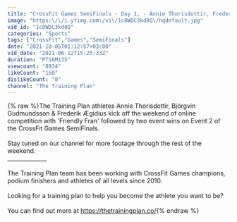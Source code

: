 ```yaml
---
title: "CrossFit Games SemiFinals - Day 1, - Annie Thorisdottir, Frederik Ægidius and BK Gudmundsson"
image: "https:\/\/i.ytimg.com\/vi\/1c8WDC3kd8Q\/hqdefault.jpg"
vid_id: "1c8WDC3kd8Q"
categories: "Sports"
tags: ["CrossFit","Games","SemiFinals"]
date: "2021-10-05T01:12:57+03:00"
vid_date: "2021-06-12T15:25:33Z"
duration: "PT16M13S"
viewcount: "8934"
likeCount: "160"
dislikeCount: "0"
channel: "The Training Plan"
---
```

{% raw %}The Training Plan athletes Annie Thorisdottir, Björgvin Gudmundsson &amp; Frederik Ægidius kick off the weekend of online competition with 'Friendly Fran' followed by two event wins on Event 2 of the CrossFit Games SemiFinals.  <br /><br />Stay tuned on our channel for more footage through the rest of the weekend.<br />______________<br /><br />The Training Plan team has been working with CrossFit Games champions, podium finishers and athletes of all levels since 2010. <br /><br />Looking for a training plan to help you become the athlete you want to be?<br /><br />You can find out more at <a rel="nofollow" target="blank" href="https://thetrainingplan.co/">https://thetrainingplan.co/</a>{% endraw %}
